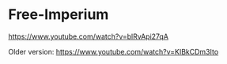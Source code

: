 # Free-Imperium
https://www.youtube.com/watch?v=blRvApi27qA

Older version:
https://www.youtube.com/watch?v=KIBkCDm3Ito


